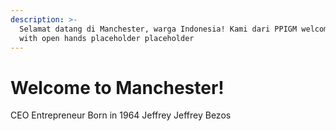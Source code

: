 ```yaml
---
description: >-
  Selamat datang di Manchester, warga Indonesia! Kami dari PPIGM welcome you
  with open hands placeholder placeholder
---
```


# Welcome to Manchester!

CEO Entrepreneur Born in 1964 Jeffrey Jeffrey Bezos
